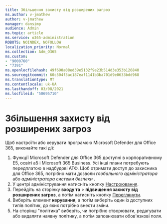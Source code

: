 ```yaml
---
title: Збільшення захисту від розширених загроз
ms.author: v-jmathew
author: v-jmathew
manager: dansimp
audience: Admin
ms.topic: article
ms.service: o365-administration
ROBOTS: NOINDEX, NOFOLLOW
localization_priority: Normal
ms.collection: Adm_O365
ms.custom:
- "9000760"
- "7391"
ms.openlocfilehash: 49f690a08ed39e5132f9e23b514d3e353b126840
ms.sourcegitcommit: 60c504f3ac187eaf1141b3ba701d9e0633bdd968
ms.translationtype: MT
ms.contentlocale: uk-UA
ms.lasthandoff: 03/08/2021
ms.locfileid: "50695710"
---
```

# <a name="increase-protection-from-advanced-threats"></a>Збільшення захисту від розширених загроз

Щоб настроїти або керувати програмою Microsoft Defender для Office 365, виконайте такі дії:

1. Функції Microsoft Defender для Office 365 доступні в корпоративному E5, освіті a5 і Microsoft 365 Business. Усі інші плани потребують передплатою в надбудові АТФ. Щоб отримати доступ до захисника для Office 365, потрібно мати дозволи *глобального адміністратора* або *адміністратора системи безпеки* .
2. У центрі адміністрування натисніть кнопку [Настроювання](https://go.microsoft.com/fwlink/p/?linkid=2075721).
3. Перейдіть на сторінку **входу та**  >  **підвищення захисту від розширених загроз**, а потім натисніть кнопку [Переглянути](https://go.microsoft.com/fwlink/?linkid=2109302).
4. Виберіть елемент **керування**, а потім виберіть один із доступних типів політик, до яких потрібно внести зміни.
5. На сторінці "політика" виберіть, чи потрібно створювати, редагувати або видаляти наявну політику, а потім заповнювати обов'язкові поля.
